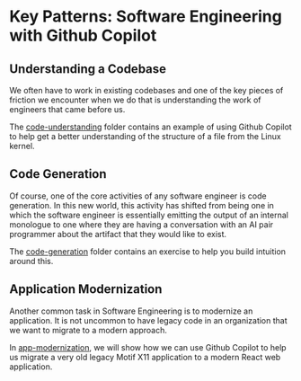 # Key Patterns: Software Engineering with Github Copilot

## Understanding a Codebase

We often have to work in existing codebases and one of the key pieces of friction we encounter when we do that is understanding the work of engineers that came before us.

The [code-understanding](./code-understanding/) folder contains an example of using Github Copilot to help get a better understanding of the structure of a file from the Linux kernel.

## Code Generation

Of course, one of the core activities of any software engineer is code generation. In this new world, this activity has shifted from being one in which the software engineer is essentially emitting the output of an internal monologue to one where they are having a conversation with an AI pair programmer about the artifact that they would like to exist.

The [code-generation](./code-generation/) folder contains an exercise to help you build intuition around this.

## Application Modernization

Another common task in Software Engineering is to modernize an application. It is not uncommon to have legacy code in an organization that we want to migrate to a modern approach.

In [app-modernization](./app-modernization/), we will show how we can use Github Copilot to help us migrate a very old legacy Motif X11 application to a modern React web application.
